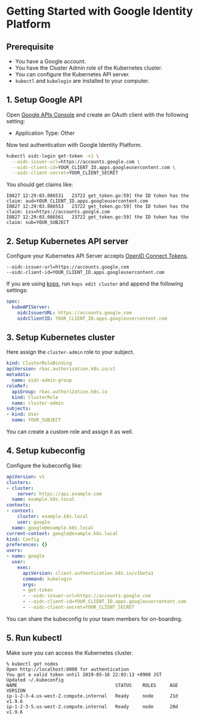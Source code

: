# Getting Started with Google Identity Platform

## Prerequisite

- You have a Google account.
- You have the Cluster Admin role of the Kubernetes cluster.
- You can configure the Kubernetes API server.
- `kubectl` and `kubelogin` are installed to your computer.

## 1. Setup Google API

Open [Google APIs Console](https://console.developers.google.com/apis/credentials) and create an OAuth client with the following setting:

- Application Type: Other

Now test authentication with Google Identity Platform.

```sh
kubectl oidc-login get-token -v1 \
  --oidc-issuer-url=https://accounts.google.com \
  --oidc-client-id=YOUR_CLIENT_ID.apps.googleusercontent.com \
  --oidc-client-secret=YOUR_CLIENT_SECRET
```

You should get claims like:

```
I0827 12:29:03.086531   23722 get_token.go:59] the ID token has the claim: aud=YOUR_CLIENT_ID.apps.googleusercontent.com
I0827 12:29:03.086553   23722 get_token.go:59] the ID token has the claim: iss=https://accounts.google.com
I0827 12:29:03.086561   23722 get_token.go:59] the ID token has the claim: sub=YOUR_SUBJECT
```

## 2. Setup Kubernetes API server

Configure your Kubernetes API Server accepts [OpenID Connect Tokens](https://kubernetes.io/docs/reference/access-authn-authz/authentication/#openid-connect-tokens).

```
--oidc-issuer-url=https://accounts.google.com
--oidc-client-id=YOUR_CLIENT_ID.apps.googleusercontent.com
```

If you are using [kops](https://github.com/kubernetes/kops), run `kops edit cluster` and append the following settings:

```yaml
spec:
  kubeAPIServer:
    oidcIssuerURL: https://accounts.google.com
    oidcClientID: YOUR_CLIENT_ID.apps.googleusercontent.com
```

## 3. Setup Kubernetes cluster

Here assign the `cluster-admin` role to your subject.

```yaml
kind: ClusterRoleBinding
apiVersion: rbac.authorization.k8s.io/v1
metadata:
  name: oidc-admin-group
roleRef:
  apiGroup: rbac.authorization.k8s.io
  kind: ClusterRole
  name: cluster-admin
subjects:
- kind: User
  name: YOUR_SUBJECT
```

You can create a custom role and assign it as well.

## 4. Setup kubeconfig

Configure the kubeconfig like:

```yaml
apiVersion: v1
clusters:
- cluster:
    server: https://api.example.com
  name: example.k8s.local
contexts:
- context:
    cluster: example.k8s.local
    user: google
  name: google@example.k8s.local
current-context: google@example.k8s.local
kind: Config
preferences: {}
users:
- name: google
  user:
    exec:
      apiVersion: client.authentication.k8s.io/v1beta1
      command: kubelogin
      args:
      - get-token
      - --oidc-issuer-url=https://accounts.google.com
      - --oidc-client-id=YOUR_CLIENT_ID.apps.googleusercontent.com
      - --oidc-client-secret=YOUR_CLIENT_SECRET
```

You can share the kubeconfig to your team members for on-boarding.

## 5. Run kubectl

Make sure you can access the Kubernetes cluster.

```
% kubectl get nodes
Open http://localhost:8000 for authentication
You got a valid token until 2019-05-16 22:03:13 +0900 JST
Updated ~/.kubeconfig
NAME                                    STATUS    ROLES     AGE       VERSION
ip-1-2-3-4.us-west-2.compute.internal   Ready     node      21d       v1.9.6
ip-1-2-3-5.us-west-2.compute.internal   Ready     node      20d       v1.9.6
```
